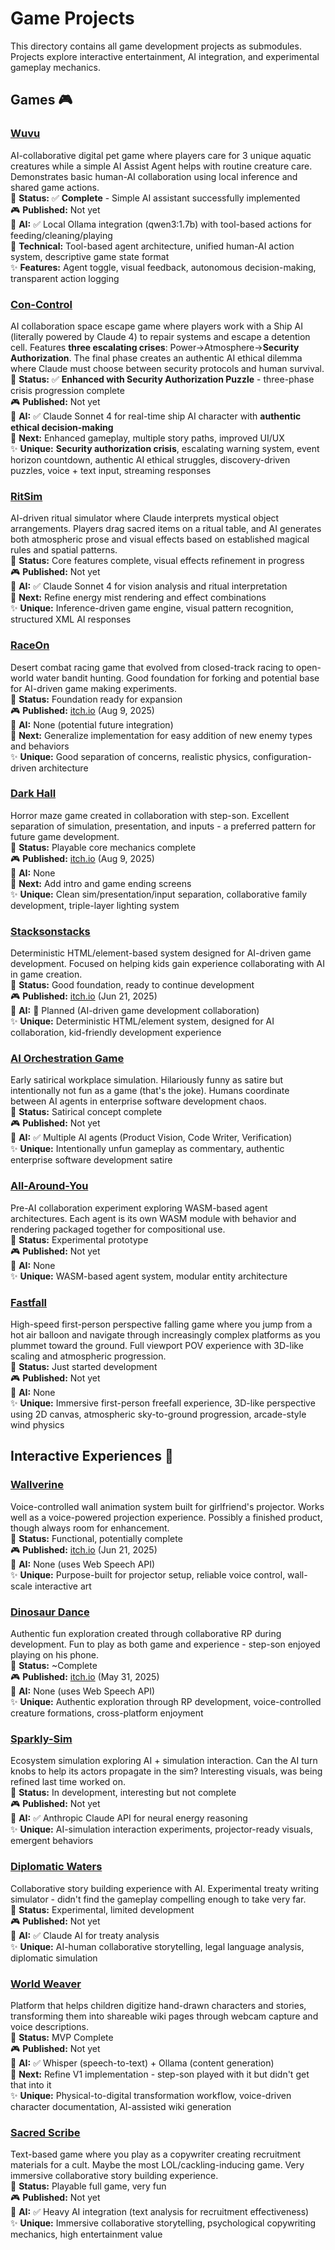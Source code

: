 # Game Projects

This directory contains all game development projects as submodules. Projects explore interactive entertainment, AI integration, and experimental gameplay mechanics.

## Games 🎮

### [Wuvu](./wuvu/)
AI-collaborative digital pet game where players care for 3 unique aquatic creatures while a simple AI Assist Agent helps with routine creature care. Demonstrates basic human-AI collaboration using local inference and shared game actions.  
🎯 **Status:** ✅ **Complete** - Simple AI assistant successfully implemented  
🎮 **Published:** Not yet  
🤖 **AI:** ✅ Local Ollama integration (qwen3:1.7b) with tool-based actions for feeding/cleaning/playing  
🔧 **Technical:** Tool-based agent architecture, unified human-AI action system, descriptive game state format  
✨ **Features:** Agent toggle, visual feedback, autonomous decision-making, transparent action logging

### [Con-Control](./con-control/)
AI collaboration space escape game where players work with a Ship AI (literally powered by Claude 4) to repair systems and escape a detention cell. Features **three escalating crises**: Power→Atmosphere→**Security Authorization**. The final phase creates an authentic AI ethical dilemma where Claude must choose between security protocols and human survival.  
🎯 **Status:** ✅ **Enhanced with Security Authorization Puzzle** - three-phase crisis progression complete  
🎮 **Published:** Not yet  
🤖 **AI:** ✅ Claude Sonnet 4 for real-time ship AI character with **authentic ethical decision-making**  
🔧 **Next:** Enhanced gameplay, multiple story paths, improved UI/UX  
✨ **Unique:** **Security authorization crisis**, escalating warning system, event horizon countdown, authentic AI ethical struggles, discovery-driven puzzles, voice + text input, streaming responses

### [RitSim](./ritsim/)
AI-driven ritual simulator where Claude interprets mystical object arrangements. Players drag sacred items on a ritual table, and AI generates both atmospheric prose and visual effects based on established magical rules and spatial patterns.  
🎯 **Status:** Core features complete, visual effects refinement in progress  
🎮 **Published:** Not yet  
🤖 **AI:** ✅ Claude Sonnet 4 for vision analysis and ritual interpretation  
🔧 **Next:** Refine energy mist rendering and effect combinations  
✨ **Unique:** Inference-driven game engine, visual pattern recognition, structured XML AI responses

### [RaceOn](./raceon/)
Desert combat racing game that evolved from closed-track racing to open-world water bandit hunting. Good foundation for forking and potential base for AI-driven game making experiments.  
🎯 **Status:** Foundation ready for expansion  
🎮 **Published:** [itch.io](https://codeflaw.itch.io/raceon) (Aug 9, 2025)  
🤖 **AI:** None (potential future integration)  
🔧 **Next:** Generalize implementation for easy addition of new enemy types and behaviors  
✨ **Unique:** Good separation of concerns, realistic physics, configuration-driven architecture

### [Dark Hall](./darkhall/)
Horror maze game created in collaboration with step-son. Excellent separation of simulation, presentation, and inputs - a preferred pattern for future game development.  
🎯 **Status:** Playable core mechanics complete  
🎮 **Published:** [itch.io](https://codeflaw.itch.io/darkhall) (Aug 9, 2025)  
🤖 **AI:** None  
🔧 **Next:** Add intro and game ending screens  
✨ **Unique:** Clean sim/presentation/input separation, collaborative family development, triple-layer lighting system

### [Stacksonstacks](./stacksonstacks/)
Deterministic HTML/element-based system designed for AI-driven game development. Focused on helping kids gain experience collaborating with AI in game creation.  
🎯 **Status:** Good foundation, ready to continue development  
🎮 **Published:** [itch.io](https://codeflaw.itch.io/stacksonstacks) (Jun 21, 2025)  
🤖 **AI:** 🎯 Planned (AI-driven game development collaboration)  
✨ **Unique:** Deterministic HTML/element system, designed for AI collaboration, kid-friendly development experience

### [AI Orchestration Game](./ai-orchestration-game/)
Early satirical workplace simulation. Hilariously funny as satire but intentionally not fun as a game (that's the joke). Humans coordinate between AI agents in enterprise software development chaos.  
🎯 **Status:** Satirical concept complete  
🎮 **Published:** Not yet  
🤖 **AI:** ✅ Multiple AI agents (Product Vision, Code Writer, Verification)  
✨ **Unique:** Intentionally unfun gameplay as commentary, authentic enterprise software development satire

### [All-Around-You](./all-around-you/)
Pre-AI collaboration experiment exploring WASM-based agent architectures. Each agent is its own WASM module with behavior and rendering packaged together for compositional use.  
🎯 **Status:** Experimental prototype  
🎮 **Published:** Not yet  
🤖 **AI:** None  
✨ **Unique:** WASM-based agent system, modular entity architecture

### [Fastfall](./fastfall/)
High-speed first-person perspective falling game where you jump from a hot air balloon and navigate through increasingly complex platforms as you plummet toward the ground. Full viewport POV experience with 3D-like scaling and atmospheric progression.  
🎯 **Status:** Just started development  
🎮 **Published:** Not yet  
🤖 **AI:** None  
✨ **Unique:** Immersive first-person freefall experience, 3D-like perspective using 2D canvas, atmospheric sky-to-ground progression, arcade-style wind physics

## Interactive Experiences 🎨

### [Wallverine](./wallverine/)
Voice-controlled wall animation system built for girlfriend's projector. Works well as a voice-powered projection experience. Possibly a finished product, though always room for enhancement.  
🎯 **Status:** Functional, potentially complete  
🎮 **Published:** [itch.io](https://codeflaw.itch.io/wallver) (Jun 21, 2025)  
🤖 **AI:** None (uses Web Speech API)  
✨ **Unique:** Purpose-built for projector setup, reliable voice control, wall-scale interactive art

### [Dinosaur Dance](./dinosaur-dance/)
Authentic fun exploration created through collaborative RP during development. Fun to play as both game and experience - step-son enjoyed playing on his phone.  
🎯 **Status:** ~Complete  
🎮 **Published:** [itch.io](https://codeflaw.itch.io/dinosaur-dance-extravaganza) (May 31, 2025)  
🤖 **AI:** None (uses Web Speech API)  
✨ **Unique:** Authentic exploration through RP development, voice-controlled creature formations, cross-platform enjoyment

### [Sparkly-Sim](./sparkly-sim/)
Ecosystem simulation exploring AI + simulation interaction. Can the AI turn knobs to help its actors propagate in the sim? Interesting visuals, was being refined last time worked on.  
🎯 **Status:** In development, interesting but not complete  
🎮 **Published:** Not yet  
🤖 **AI:** ✅ Anthropic Claude API for neural energy reasoning  
✨ **Unique:** AI-simulation interaction experiments, projector-ready visuals, emergent behaviors

### [Diplomatic Waters](./diplomatic-waters/)
Collaborative story building experience with AI. Experimental treaty writing simulator - didn't find the gameplay compelling enough to take very far.  
🎯 **Status:** Experimental, limited development  
🎮 **Published:** Not yet  
🤖 **AI:** ✅ Claude AI for treaty analysis  
✨ **Unique:** AI-human collaborative storytelling, legal language analysis, diplomatic simulation

### [World Weaver](./world-weaver/)
Platform that helps children digitize hand-drawn characters and stories, transforming them into shareable wiki pages through webcam capture and voice descriptions.  
🎯 **Status:** MVP Complete  
🎮 **Published:** Not yet  
🤖 **AI:** ✅ Whisper (speech-to-text) + Ollama (content generation)  
🔧 **Next:** Refine V1 implementation - step-son played with it but didn't get that into it  
✨ **Unique:** Physical-to-digital transformation workflow, voice-driven character documentation, AI-assisted wiki generation

### [Sacred Scribe](./hard-find-metatrial/sacred-scribe/)
Text-based game where you play as a copywriter creating recruitment materials for a cult. Maybe the most LOL/cackling-inducing game. Very immersive collaborative story building experience.  
🎯 **Status:** Playable full game, very fun  
🎮 **Published:** Not yet  
🤖 **AI:** ✅ Heavy AI integration (text analysis for recruitment effectiveness)  
✨ **Unique:** Immersive collaborative storytelling, psychological copywriting mechanics, high entertainment value
